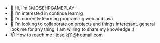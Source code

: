 - 👋 Hi, I’m @JOSEHPGAMEPLAY
- 👀 I’m interested in continue learnig
- 🌱 I’m currently learning programing web and java
- 💞️ I’m looking to collaborate on projects and things interesant, general look me for any thing, I am willing to share my knowledge :)
- 📫 How to reach me : jose.kj11@hotmail.com


<!---
JOSEHPGAMEPLAY/JOSEHPGAMEPLAY is a ✨ special ✨ repository because its `README.md` (this file) appears on your GitHub profile.
You can click the Preview link to take a look at your changes.
--->
